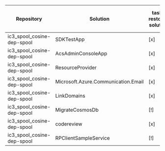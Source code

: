 | Repository | Solution | task-restore-solution | task-build-solution | task-collect-knowledge-base |
|---|---|---|---|---|
| ic3_spool_cosine-dep-spool | SDKTestApp | [x] | [x] | [x] |
| ic3_spool_cosine-dep-spool | AcsAdminConsoleApp | [x] | [x] | [x] |
| ic3_spool_cosine-dep-spool | ResourceProvider | [x] | [x] | [x] |
| ic3_spool_cosine-dep-spool | Microsoft.Azure.Communication.Email | [x] | [x] | [x] |
| ic3_spool_cosine-dep-spool | LinkDomains | [x] | [x] | [x] |
| ic3_spool_cosine-dep-spool | MigrateCosmosDb | [!] | [!] | [x] |
| ic3_spool_cosine-dep-spool | codereview | [x] | [x] | [x] |
| ic3_spool_cosine-dep-spool | RPClientSampleService | [!] | [!] | [x] |
